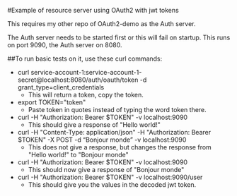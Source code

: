#Example of resource server using OAuth2 with jwt tokens

This requires my other repo of OAuth2-demo as the 
Auth server.

The Auth server needs to be started first or this will 
fail on startup.  This runs on port 9090, the Auth server on 8080.

##To run basic tests on it, use these curl commands:
* curl service-account-1:service-account-1-secret@localhost:8080/auth/oauth/token -d grant_type=client_credentials
    * This will return a token, copy the token.
* export TOKEN="token"
    * Paste token in quotes instead of typing the word token there.
* curl -H "Authorization: Bearer $TOKEN" -v localhost:9090
    * This should give a response of "Hello world!"
* curl -H "Content-Type: application/json" -H "Authorization: Bearer $TOKEN" -X POST -d    “Bonjour monde” -v localhost:9090
    * This does not give a response, but changes the response from "Hello world!" to "Bonjour monde"
* curl -H "Authorization: Bearer $TOKEN" -v localhost:9090
    * This should now give a response of "Bonjour monde"
* curl -H "Authorization: Bearer $TOKEN" -v localhost:9090/user
    * This should give you the values in the decoded jwt token.
